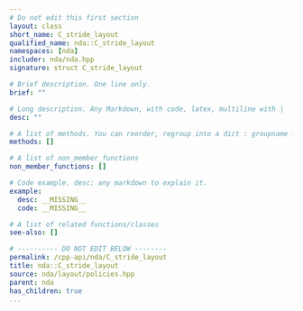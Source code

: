 ```yaml
---
# Do not edit this first section
layout: class
short_name: C_stride_layout
qualified_name: nda::C_stride_layout
namespaces: [nda]
includer: nda/nda.hpp
signature: struct C_stride_layout

# Brief description. One line only.
brief: ""

# Long description. Any Markdown, with code, latex, multiline with |
desc: ""

# A list of methods. You can reorder, regroup into a dict : groupname -> list
methods: []

# A list of non_member_functions
non_member_functions: []

# Code example. desc: any markdown to explain it.
example:
  desc: __MISSING__
  code: __MISSING__

# A list of related functions/classes
see-also: []

# ---------- DO NOT EDIT BELOW --------
permalink: /cpp-api/nda/C_stride_layout
title: nda::C_stride_layout
source: nda/layout/policies.hpp
parent: nda
has_children: true
...
```


